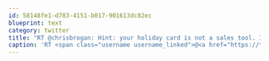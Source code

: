 ```yaml
---
id: 58148fe1-d783-4151-b017-901613dc82ec
blueprint: text
category: twitter
title: "RT @chrisbrogan: Hint: your holiday card is not a sales tool. It's a thank you note with snowflakes."
caption: 'RT <span class="username username_linked">@<a href="https://twitter.com/chrisbrogan" title="Chris Brogan/Chief of Staff">chrisbrogan</a></span>: Hint: your holiday card is not a sales tool. It''s a thank you note with snowflakes.'
---
```

